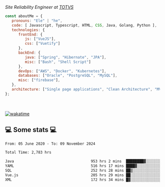 <p><em>Site Reliability Engineer at <a href="https://www.totvs.com/">TOTVS</a></br>
</em></p>


```javascript
const aboutMe = {
   pronouns: "Ele" | "he",
   code: [ Javascript, Typescript, HTML, CSS, Java, Golang, Python ],
   technologies: {
      frontEnd: {
         js: ["VueJS"],
         css: ["Vuetify"]
      },
      backEnd: {
         java: ["Spring", "Hibernate", "JPA"],
         misc: ["Bash", "Shell Script"]
      },
      devOps: ["AWS", "Docker", "Kubernetes"],
      databases: ["Oracle", "PostgreSQL", "MySQL"],
      misc: ["firebase"],
   },
   architecture: ["Single page applications", "Clean Architecture", "MVC", "Microservices"],
};
```
</br></br>
[![wakatime](https://wakatime.com/badge/user/a3a8ed06-d304-4d6b-bc86-4adc418cdea7.svg)](https://wakatime.com/@a3a8ed06-d304-4d6b-bc86-4adc418cdea7)
<h2>💻 Some stats 💻</h2>

<!--START_SECTION:waka-->

```txt
From: 05 June 2020 - To: 09 November 2024

Total Time: 2,783 hrs

Java                                   953 hrs 2 mins  ████████▓░░░░░░░░░░░░░░░░   34.25 %
YAML                                   516 hrs 17 mins ████▓░░░░░░░░░░░░░░░░░░░░   18.55 %
SQL                                    252 hrs 28 mins ██▒░░░░░░░░░░░░░░░░░░░░░░   09.07 %
Vue.js                                 205 hrs 29 mins ██░░░░░░░░░░░░░░░░░░░░░░░   07.38 %
XML                                    172 hrs 34 mins █▓░░░░░░░░░░░░░░░░░░░░░░░   06.20 %
```

<!--END_SECTION:waka-->
